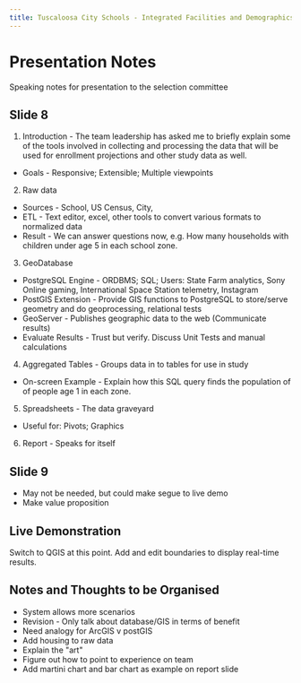 ```yaml
---
title: Tuscaloosa City Schools - Integrated Facilities and Demographics Study
---
```


Presentation Notes
==================

Speaking notes for presentation to the selection committee

Slide 8
-------

1.  Introduction - The team leadership has asked me to briefly explain some of the tools involved in collecting and processing the data that will be used for enrollment projections and other study data as well.
  * Goals - Responsive; Extensible; Multiple viewpoints
2.  Raw data
  * Sources - School, US Census, City, 
  * ETL - Text editor, excel, other tools to convert various formats to normalized data
  * Result - We can answer questions now, e.g. How many households with children under age 5 in each school zone.
3.  GeoDatabase
  * PostgreSQL Engine - ORDBMS; SQL; Users: State Farm analytics, Sony Online gaming, International Space Station telemetry, Instagram
  * PostGIS Extension - Provide GIS functions to PostgreSQL to store/serve geometry and do geoprocessing, relational tests
  * GeoServer - Publishes geographic data to the web (Communicate results)
  * Evaluate Results - Trust but verify. Discuss Unit Tests and manual calculations
4.  Aggregated Tables - Groups data in to tables for use in study
  * On-screen Example - Explain how this SQL query finds the population of of people age 1 in each zone.
5.  Spreadsheets - The data graveyard
  * Useful for: Pivots; Graphics
6.  Report - Speaks for itself

Slide 9
-------

* May not be needed, but could make segue to live demo
* Make value proposition

Live Demonstration
------------------

Switch to QGIS at this point.  Add and edit boundaries to display real-time results.

Notes and Thoughts to be Organised
----------------------------------
* System allows more scenarios
* Revision - Only talk about database/GIS in terms of benefit
* Need analogy for ArcGIS v postGIS
* Add housing to raw data
* Explain the "art"
* Figure out how to point to experience on team
* Add martini chart and bar chart as example on report slide
